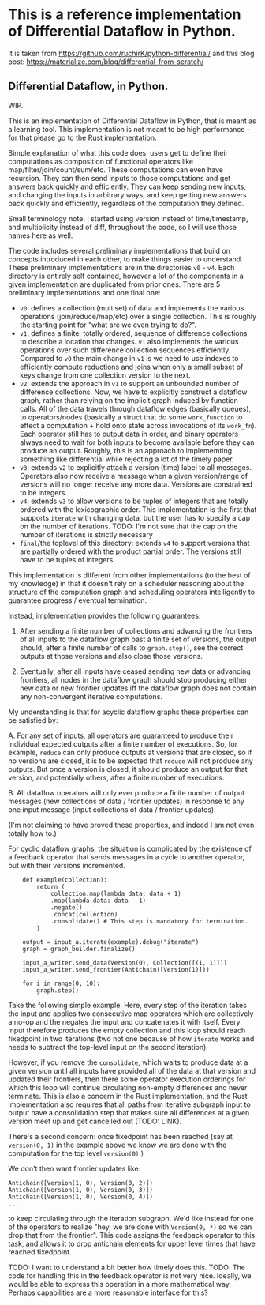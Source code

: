 # This is a reference implementation of Differential Dataflow in Python.

It is taken from https://github.com/ruchirK/python-differential/ and this blog post: https://materialize.com/blog/differential-from-scratch/

## Differential Dataflow, in Python.

WIP. 

This is an implementation of Differential Dataflow in Python, that is meant as a learning
tool. This implementation is not meant to be high performance - for that please go to the
Rust implementation.

Simple explanation of what this code does: users get to define their computations as composition
of functional operators like map/filter/join/count/sum/etc. These computations can even have recursion.
They can then send inputs to those computations and get answers back quickly and efficiently. They can keep
sending new inputs, and changing the inputs in arbitrary ways, and keep getting new answers back quickly
and efficiently, regardless of the computation they defined.

Small terminology note: I started using version instead of time/timestamp, and multiplicity instead of diff, throughout
the code, so I will use those names here as well.

The code includes several preliminary implementations that build on concepts introduced in each other, to make things easier to understand. These preliminary implementations are in the directories `v0` - `v4`. Each directory is entirely self contained, however a lot of the components in a given implementation are duplicated from prior ones. There are 5 preliminary implementations and one final one:
  - `v0`: defines a collection (multiset) of data and implements the various operations (join/reduce/map/etc) over
  a single collection. This is roughly the starting point for "what are we even trying to do?".
  - `v1`: defines a finite, totally ordered, sequence of difference collections, to describe a location that changes. `v1` also
  implements the various operations over such difference collection sequences efficiently. Compared to `v0` the main change in `v1` is
  we need to use indexes to efficiently compute reductions and joins when only a small subset of keys change from one collection
  version to the next.
  - `v2`: extends the approach in `v1` to support an unbounded number of difference collections. Now, we have to explicitly construct a dataflow
  graph, rather than relying on the implicit graph induced by function calls. All of the data travels through dataflow edges (basically queues),
  to operators/nodes (basically a struct that do some `work_function` to effect a computation + hold onto state across invocations of its
  `work_fn`). Each operator still has to output data in order, and binary operators always need to wait for both inputs to become available before they can produce an output. Roughly, this is an approach to implememting something like differential while rejecting a lot of the timely paper.
  - `v3`: extends `v2` to explicitly attach a version (time) label to all messages. Operators also now receive a message when a given version/range of versions will no longer receive any more data. Versions are constrained to be integers.
  - `v4`: extends `v3` to allow versions to be tuples of integers that are totally ordered with the lexicographic order. This implementation is the first that supports `iterate` with changing data, but the user has to specify a cap on the number of iterations.
  TODO: I'm not sure that the cap on the number of iterations is strictly necessary
  - `final`/the toplevel of this directory: extends `v4` to support versions that are partially ordered with the product partial order. The
  versions still have to be tuples of integers.

This implementation is different from other implementations (to the best of my knowledge) in that it doesn't
rely on a scheduler reasoning about the structure of the computation graph and scheduling operators intelligently
to guarantee progress / eventual termination.

Instead, implementation provides the following guarantees:

1. After sending a finite number of collections and advancing the frontiers of all inputs to the dataflow graph past a finite set of
versions, the output should, after a finite number of calls to `graph.step()`, see the correct outputs at those versions and also close
those versions.

2. Eventually, after all inputs have ceased sending new data or advancing frontiers, all nodes in the dataflow graph should stop producing
either new data or new frontier updates iff the dataflow graph does not contain any non-convergent iterative computations.

My understanding is that for acyclic dataflow graphs these properties can be satisfied by:

A. For any set of inputs, all operators are guaranteed to produce their individual expected outputs after a finite number of executions.
So, for example, `reduce` can only produce outputs at versions that are closed, so if no versions are closed, it is to be expected that `reduce`
will not produce any outputs. But once a version is closed, it should produce an output for that version, and potentially others, after a finite
number of executions.

B. All dataflow operators will only ever produce a finite number of output messages (new collections of data / frontier updates) in response
to any one input message (input collections of data / frontier updates).

(I'm not claiming to have proved these properties, and indeed I am not even totally how to.)

For cyclic dataflow graphs, the situation is complicated by the existence of a feedback operator that sends messages in a cycle
to another operator, but with their versions incremented.

```
    def example(collection):
        return (
            collection.map(lambda data: data + 1)
            .map(lambda data: data - 1)
            .negate()
            .concat(collection)
            .consolidate() # This step is mandatory for termination.
        )

    output = input_a.iterate(example).debug("iterate")
    graph = graph_builder.finalize()

    input_a_writer.send_data(Version(0), Collection([(1, 1)]))
    input_a_writer.send_frontier(Antichain([Version(1)]))

    for i in range(0, 10):
        graph.step()
```

Take the following simple example. Here, every step of the iteration takes the
input and applies two consecutive map operators which are collectively a no-op
and the negates the input and concatenates it with itself. Every input therefore
produces the empty collection and this loop should reach fixedpoint in two iterations (two not one because of how `iterate` works and needs to subtract the top-level input on the second iteration).

However, if you remove the `consolidate`, which waits to produce data at a given
version until all inputs have provided all of the data at that version and updated
their frontiers, then there some operator execution orderings for which this loop will continue circulating non-empty differences and never terminate. This is also
a concern in the Rust implementation, and the Rust implementation also requires that all paths from iterative subgraph input to output have a consolidation step
that makes sure all differences at a given version meet up and get cancelled out
(TODO: LINK).

There's a second concern: once fixedpoint has been reached (say at `version(0, 1)` in the example above we know we are done with the computation for the top level `version(0)`.)

We don't then want frontier updates like:

```
Antichain([Version(1, 0), Version(0, 2)])
Antichain([Version(1, 0), Version(0, 3)])
Antichain([Version(1, 0), Version(0, 4)])
...
```
to keep circulating through the iteration subgraph. We'd like instead for one of
the operators to realize "hey, we are done with `Version(0, *)` so we can drop
that from the frontier". This code assigns the feedback operator to this task,
and allows it to drop antichain elements for upper level times that have reached
fixedpoint.

TODO: I want to understand a bit better how timely does this.
TODO: The code for handling this in the feedback operator is not very nice. Ideally, we would be able to express this operation in a more mathematical way. Perhaps capabilities are a more reasonable interface for this?
